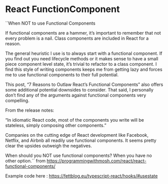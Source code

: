 # React FunctionComponent

``When NOT to use Functional Components

If functional components are a hammer, it’s important to remember that not every problem is a nail. Class components are included in React for a reason.

The general heuristic I use is to always start with a functional component. If you find out you need lifecycle methods or it makes sense to have a small piece component level state, it’s trivial to refactor to a class component. I find this style of writing components keeps me from getting lazy and forces me to use functional components to their full potential.

This post, “7 Reasons to Outlaw React’s Functional Components” also offers some additional potential downsides to consider. That said, I personally don’t find any of the arguments against functional components very compelling.

From the release notes:

“In idiomatic React code, most of the components you write will be stateless, simply composing other components.”

Companies on the cutting edge of React development like Facebook, Netflix, and Airbnb all readily use functional components.  It seems pretty clear the upsides outweigh the negatives.

When should you NOT use functional components? When you have no other option.``
from https://programmingwithmosh.com/react/react-functional-components/


Example code here :  https://fettblog.eu/typescript-react/hooks/#usestate

